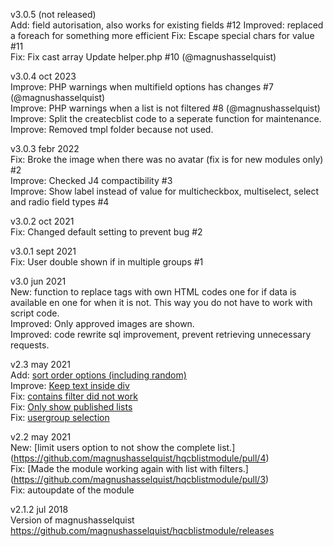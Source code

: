 v3.0.5 (not released)  
Add: field autorisation, also works for existing fields  #12
Improved: replaced a foreach for something more efficient
Fix: Escape special chars for value #11  
Fix: Fix cast array Update helper.php #10 (@magnushasselquist) 

v3.0.4 oct 2023  
Improve: PHP warnings when multifield options has changes #7 (@magnushasselquist)  
Improve: PHP warnings when a list is not filtered #8 (@magnushasselquist)  
Improve: Split the createcblist code to a seperate function for maintenance.  
Improve: Removed tmpl folder because not used.  
  
v3.0.3 febr 2022  
Fix: Broke the image when there was no avatar (fix is for new modules only) #2  
Improve: Checked J4 compactibility #3  
Improve: Show label instead of value for multicheckbox, multiselect, select and radio field types #4  
  
v3.0.2 oct 2021  
Fix: Changed default setting to prevent bug #2  
  
v3.0.1 sept 2021  
Fix: User double shown if in multiple groups #1  
  
v3.0 jun 2021  
New: function to replace tags with own HTML codes one for if data is available en one for when it is not. This way you do not have to work with script code.  
Improved: Only approved images are shown.  
Improved: code rewrite sql improvement, prevent retrieving unnecessary requests.  

v2.3 may 2021  
Add: [sort order options (including random)](https://github.com/magnushasselquist/hqcblistmodule/pull/16)  
Improve: [Keep text inside div](https://github.com/magnushasselquist/hqcblistmodule/pull/13)  
Fix: [contains filter did not work](https://github.com/magnushasselquist/hqcblistmodule/pull/15)  
Fix: [Only show published lists](https://github.com/magnushasselquist/hqcblistmodule/pull/14)  
Fix: [usergroup selection](https://github.com/magnushasselquist/hqcblistmodule/pull/17)  

v2.2 may 2021  
New: [limit users option to not show the complete list.] (https://github.com/magnushasselquist/hqcblistmodule/pull/4)  
Fix: [Made the module working again with list with filters.] (https://github.com/magnushasselquist/hqcblistmodule/pull/3)  
Fix: autoupdate of the module  

v2.1.2 jul 2018  
Version of magnushasselquist https://github.com/magnushasselquist/hqcblistmodule/releases  
